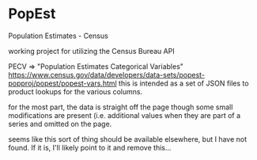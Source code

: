 # PopEst
Population Estimates - Census

working project for utilizing the Census Bureau API

PECV => "Population Estimates Categorical Variables"
  https://www.census.gov/data/developers/data-sets/popest-popproj/popest/popest-vars.html
  this is intended as a set of JSON files to product lookups for the various columns.
  
  for the most part, the data is straight off the page though some small modifications
  are present (i.e. additional values when they are part of a series and omitted on the page.
  
  seems like this sort of thing should be available elsewhere, but I have not found. If it is,
  I'll likely point to it and remove this...




